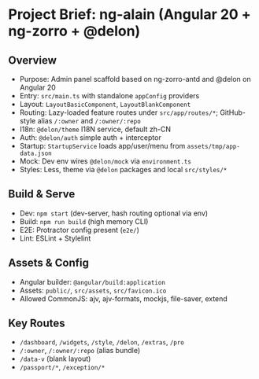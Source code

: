 # Project Brief: ng-alain (Angular 20 + ng-zorro + @delon)

## Overview
- Purpose: Admin panel scaffold based on ng-zorro-antd and @delon on Angular 20
- Entry: `src/main.ts` with standalone `appConfig` providers
- Layout: `LayoutBasicComponent`, `LayoutBlankComponent`
- Routing: Lazy-loaded feature routes under `src/app/routes/*`; GitHub-style alias `/:owner` and `/:owner/:repo`
- I18n: `@delon/theme` I18N service, default zh-CN
- Auth: `@delon/auth` simple auth + interceptor
- Startup: `StartupService` loads app/user/menu from `assets/tmp/app-data.json`
- Mock: Dev env wires `@delon/mock` via `environment.ts`
- Styles: Less, theme via `@delon` packages and local `src/styles/*`

## Build & Serve
- Dev: `npm start` (dev-server, hash routing optional via env)
- Build: `npm run build` (high memory CLI)
- E2E: Protractor config present (`e2e/`)
- Lint: ESLint + Stylelint

## Assets & Config
- Angular builder: `@angular/build:application`
- Assets: `public/`, `src/assets`, `src/favicon.ico`
- Allowed CommonJS: ajv, ajv-formats, mockjs, file-saver, extend

## Key Routes
- `/dashboard`, `/widgets`, `/style`, `/delon`, `/extras`, `/pro`
- `/:owner`, `/:owner/:repo` (alias bundle)
- `/data-v` (blank layout)
- `/passport/*`, `/exception/*`
